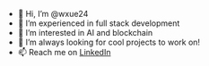 - 👋 Hi, I’m @wxue24
- 👀 I’m experienced in full stack development
- 🌱 I’m interested in AI and blockchain
- 💞️ I’m always looking for cool projects to work on!
- 📫 Reach me on [LinkedIn](https://www.linkedin.com/in/wxue/) 

<!---
wxue24/wxue24 is a ✨ special ✨ repository because its `README.md` (this file) appears on your GitHub profile.
You can click the Preview link to take a look at your changes.
--->
